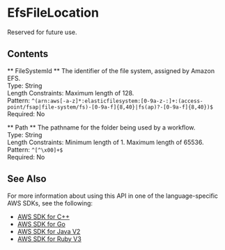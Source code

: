 # EfsFileLocation<a name="API_EfsFileLocation"></a>

Reserved for future use\.

 

## Contents<a name="API_EfsFileLocation_Contents"></a>

 ** FileSystemId **   <a name="TransferFamily-Type-EfsFileLocation-FileSystemId"></a>
The identifier of the file system, assigned by Amazon EFS\.  
Type: String  
Length Constraints: Maximum length of 128\.  
Pattern: `^(arn:aws[-a-z]*:elasticfilesystem:[0-9a-z-:]+:(access-point/fsap|file-system/fs)-[0-9a-f]{8,40}|fs(ap)?-[0-9a-f]{8,40})$`   
Required: No

 ** Path **   <a name="TransferFamily-Type-EfsFileLocation-Path"></a>
The pathname for the folder being used by a workflow\.  
Type: String  
Length Constraints: Minimum length of 1\. Maximum length of 65536\.  
Pattern: `^[^\x00]+$`   
Required: No

## See Also<a name="API_EfsFileLocation_SeeAlso"></a>

For more information about using this API in one of the language\-specific AWS SDKs, see the following:
+  [AWS SDK for C\+\+](https://docs.aws.amazon.com/goto/SdkForCpp/transfer-2018-11-05/EfsFileLocation) 
+  [AWS SDK for Go](https://docs.aws.amazon.com/goto/SdkForGoV1/transfer-2018-11-05/EfsFileLocation) 
+  [AWS SDK for Java V2](https://docs.aws.amazon.com/goto/SdkForJavaV2/transfer-2018-11-05/EfsFileLocation) 
+  [AWS SDK for Ruby V3](https://docs.aws.amazon.com/goto/SdkForRubyV3/transfer-2018-11-05/EfsFileLocation) 
